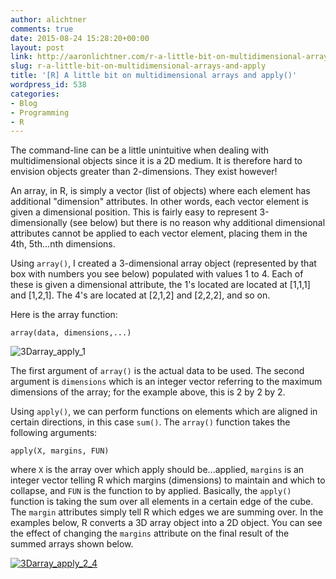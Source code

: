 ```yaml
---
author: alichtner
comments: true
date: 2015-08-24 15:28:20+00:00
layout: post
link: http://aaronlichtner.com/r-a-little-bit-on-multidimensional-arrays-and-apply/
slug: r-a-little-bit-on-multidimensional-arrays-and-apply
title: '[R] A little bit on multidimensional arrays and apply()'
wordpress_id: 538
categories:
- Blog
- Programming
- R
---
```


The command-line can be a little unintuitive when dealing with multidimensional objects since it is a 2D medium. It is therefore hard to envision objects greater than 2-dimensions. They exist however!

An array, in R, is simply a vector (list of objects) where each element has additional "dimension" attributes. In other words, each vector element is given a dimensional position. This is fairly easy to represent 3-dimensionally (see below) but there is no reason why additional dimensional attributes cannot be applied to each vector element, placing them in the 4th, 5th...nth dimensions.

Using `array()`, I created a 3-dimensional array object (represented by that box with numbers you see below) populated with values 1 to 4. Each of these is given a dimensional attribute, the 1's located are located at [1,1,1] and [1,2,1]. The 4's are located at [2,1,2] and [2,2,2], and so on.

Here is the array function:


    
    array(data, dimensions,...)



![3Darray_apply_1](http://aaronlichtner.com/wp-content/uploads/2015/08/3Darray_apply_11-644x181.png)



The first argument of `array()` is the actual data to be used. The second argument is `dimensions` which is an integer vector referring to the maximum dimensions of the array; for the example above, this is 2 by 2 by 2.

Using `apply()`, we can perform functions on elements which are aligned in certain directions, in this case `sum()`. The `array()` function takes the following arguments:

    
    apply(X, margins, FUN)


where `X` is the array over which apply should be...applied, `margins` is an integer vector telling R which margins (dimensions) to maintain and which to collapse, and `FUN` is the function to by applied. Basically, the `apply()` function is taking the sum over all elements in a certain edge of the cube. The `margin` attributes simply tell R which edges we are summing over. In the examples below, R converts a 3D array object into a 2D object. You can see the effect of changing the `margins` attribute on the final result of the summed arrays shown below.

[![3Darray_apply_2_4](http://aaronlichtner.com/wp-content/uploads/2015/08/3Darray_apply_2_4-644x843.png)](http://aaronlichtner.com/wp-content/uploads/2015/08/3Darray_apply_2_4.png)
